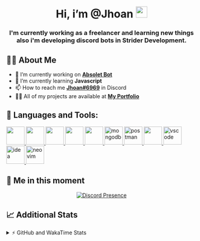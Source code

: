 <h1 align="center">Hi, i’m @Jhoan <img src="https://i.imgur.com/ILVRpZm.gif" width="30px"></h1>
<h3 align="center">I'm currently working as a freelancer and learning new things also i'm developing discord bots in Strider Development.</h3>

## 🙋‍♂️ About Me

- 🔭 I’m currently working on **[Absolet Bot](https://strider.cloud)**
- 🌱 I’m currently learning **Javascript**
- 📫 How to reach me **[Jhoan#6969](https://jhoan.monster/)** in Discord
- 👨‍💻 All of my projects are available at **[My Portfolio](https://jhoan.monster)**

## 🚀 Languages and Tools:
<p align="left"> 
    <a href="https://developer.mozilla.org/en-US/docs/Web/JavaScript" target="_blank"> <img src="https://img.icons8.com/color/48/000000/javascript.png" width="48" height="48"/> </a> 
    <a href="https://www.w3.org/html/" target="_blank"> <img src="https://img.icons8.com/color/48/000000/html-5.png" width="48" height="48"/> </a> 
    <a href="https://www.w3schools.com/css/" target="_blank"> <img src="https://img.icons8.com/color/48/000000/css3.png" width="48" height="48"/> </a> 
    <a href="https://getbootstrap.com" target="_blank"> <img src="https://img.icons8.com/color/48/000000/bootstrap.png" width="48" height="48"/> </a> 
    <a href="https://nodejs.org" target="_blank"> <img src="https://i.imgur.com/XX8lvL7.png" width="48" height="48"/> </a> 
    <a href="https://www.mongodb.com/" target="_blank"> <img src="https://i.imgur.com/nRtS3AN.png" alt="mongodb" width="48" height="48"/> </a> 
    <a href="https://postman.com" target="_blank"> <img src="https://www.vectorlogo.zone/logos/getpostman/getpostman-icon.svg" alt="postman" width="48" height="48"/> </a>   
    <a href="https://git-scm.com/" target="_blank"> <img src="https://img.icons8.com/color/48/000000/git.png" width="48" height="48"/> </a> 
    <a href="https://code.visualstudio.com" target="_blank" > <img src="https://upload.wikimedia.org/wikipedia/commons/thumb/9/9a/Visual_Studio_Code_1.35_icon.svg/2048px-Visual_Studio_Code_1.35_icon.svg.png" alt="vscode" width="48" height="48"> </a>
    <a href="https://www.jetbrains.com/es-es/idea/" target="_blank" > <img src="https://resources.jetbrains.com/storage/products/intellij-idea/img/meta/intellij-idea_logo_300x300.png" alt="idea" width="48" height="48"> </a>
    <a href="https://neovim.io" target="_blank"> <img src="https://icons.iconarchive.com/icons/papirus-team/papirus-apps/512/nvim-icon.png" alt="neovim" width="48" height="48"/> </a>
</p>
  
## 👤 Me in this moment
<p align="center">
    <a href="https://discord.com/users/852617426591154177" target="_blank" rel="nofollow">
        <img src="https://lanyard-profile-readme.vercel.app/api/852617426591154177?idleMessage=Probably%20coding%20Absolet..." alt="Discord Presence" align="center">
    </a>
</p>

## 📈 Additional Stats
<details>
    <summary>⚡ GitHub and WakaTime Stats</summary>
    <br/>

<!--START_SECTION:waka-->
![Code Time](http://img.shields.io/badge/Code%20Time-106%20hrs%2027%20mins-blue)

**🐱 My GitHub Data** 

> 🏆 405 Contributions in the Year 2022
 > 
> 📦 20.6 kB Used in GitHub's Storage 
 > 
> 💼 Opted to Hire
 > 
> 📜 4 Public Repositories 
 > 
> 🔑 12 Private Repositories  
 > 
**I'm an Early 🐤** 

```text
🌞 Morning    30 commits     █░░░░░░░░░░░░░░░░░░░░░░░░   7.25% 
🌆 Daytime    177 commits    ██████████░░░░░░░░░░░░░░░   42.75% 
🌃 Evening    175 commits    ██████████░░░░░░░░░░░░░░░   42.27% 
🌙 Night      32 commits     ██░░░░░░░░░░░░░░░░░░░░░░░   7.73%

```
📅 **I'm Most Productive on Saturday** 

```text
Monday       65 commits     ████░░░░░░░░░░░░░░░░░░░░░   15.7% 
Tuesday      47 commits     ██░░░░░░░░░░░░░░░░░░░░░░░   11.35% 
Wednesday    79 commits     ████░░░░░░░░░░░░░░░░░░░░░   19.08% 
Thursday     36 commits     ██░░░░░░░░░░░░░░░░░░░░░░░   8.7% 
Friday       18 commits     █░░░░░░░░░░░░░░░░░░░░░░░░   4.35% 
Saturday     109 commits    ██████░░░░░░░░░░░░░░░░░░░   26.33% 
Sunday       60 commits     ███░░░░░░░░░░░░░░░░░░░░░░   14.49%

```


📊 **This Week I Spent My Time On** 

```text
⌚︎ Time Zone: America/Bogota

💬 Programming Languages: 
JavaScript               27 hrs 2 mins       ███████████████░░░░░░░░░░   62.36% 
EJS                      10 hrs 17 mins      ██████░░░░░░░░░░░░░░░░░░░   23.72% 
CSS                      1 hr 30 mins        ░░░░░░░░░░░░░░░░░░░░░░░░░   3.48% 
Markdown                 1 hr 11 mins        ░░░░░░░░░░░░░░░░░░░░░░░░░   2.74% 
HTML                     1 hr 4 mins         ░░░░░░░░░░░░░░░░░░░░░░░░░   2.48%

🔥 Editors: 
VS Code                  43 hrs 11 mins      █████████████████████████   99.61% 
Neovim                   10 mins             ░░░░░░░░░░░░░░░░░░░░░░░░░   0.39%

🐱‍💻 Projects: 
Fium Bot                 33 hrs 52 mins      ███████████████████░░░░░░   78.12% 
Cloudly                  4 hrs 25 mins       ██░░░░░░░░░░░░░░░░░░░░░░░   10.21% 
Shark System             2 hrs 38 mins       █░░░░░░░░░░░░░░░░░░░░░░░░   6.11% 
Unknown Project          44 mins             ░░░░░░░░░░░░░░░░░░░░░░░░░   1.72% 
omegleLocator            36 mins             ░░░░░░░░░░░░░░░░░░░░░░░░░   1.42%

💻 Operating System: 
Linux                    43 hrs 21 mins      █████████████████████████   100.0%

```

**I Mostly Code in JavaScript** 

```text
JavaScript               10 repos            █████████████████░░░░░░░░   71.43% 
Java                     2 repos             ███░░░░░░░░░░░░░░░░░░░░░░   14.29% 
SCSS                     1 repo              █░░░░░░░░░░░░░░░░░░░░░░░░   7.14% 
TypeScript               1 repo              █░░░░░░░░░░░░░░░░░░░░░░░░   7.14%

```



 Last Updated on 22/05/2022 09:40:16 UTC
<!--END_SECTION:waka-->
</details>
